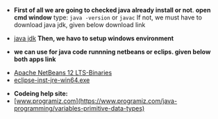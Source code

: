  * **First of all we are going to checked java already install or not**.
 **open cmd window**
  type:
  ``java -version`` or `javac`
 If not, we must have to download java jdk, given below download link
 - [java jdk](https://www.oracle.com/java/technologies/javase/jdk12-archive-downloads.html)
  **Then, we havo to setup windows environment**

 * **we can use for java code runnning netbeans or eclips. given below both apps link**
 - [Apache NetBeans 12 LTS-Binaries](https://netbeans.apache.org/download/nb120/nb120.html)
 - [eclipse-inst-jre-win64.exe](https://www.eclipse.org/downloads/download.php?file=/oomph/epp/2020-09/R/eclipse-inst-jre-win64.exe)
 
 
 
  * **Codeing help site:** 
  * [www.programiz.com](https://www.programiz.com/java-programming/variables-primitive-data-types)
